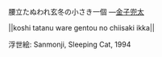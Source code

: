 腰立たぬわれ玄冬の小さき一個
—[金子兜太](https://ja.wikipedia.org/wiki/金子兜太)

||koshi tatanu ware gentou no chiisaki ikka||

浮世絵: Sanmonji, Sleeping Cat, 1994
